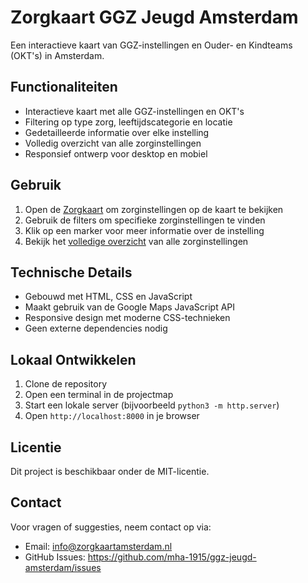 # Zorgkaart GGZ Jeugd Amsterdam

Een interactieve kaart van GGZ-instellingen en Ouder- en Kindteams (OKT's) in Amsterdam.

## Functionaliteiten

- Interactieve kaart met alle GGZ-instellingen en OKT's
- Filtering op type zorg, leeftijdscategorie en locatie
- Gedetailleerde informatie over elke instelling
- Volledig overzicht van alle zorginstellingen
- Responsief ontwerp voor desktop en mobiel

## Gebruik

1. Open de [Zorgkaart](kaart.html) om zorginstellingen op de kaart te bekijken
2. Gebruik de filters om specifieke zorginstellingen te vinden
3. Klik op een marker voor meer informatie over de instelling
4. Bekijk het [volledige overzicht](overzicht.html) van alle zorginstellingen

## Technische Details

- Gebouwd met HTML, CSS en JavaScript
- Maakt gebruik van de Google Maps JavaScript API
- Responsive design met moderne CSS-technieken
- Geen externe dependencies nodig

## Lokaal Ontwikkelen

1. Clone de repository
2. Open een terminal in de projectmap
3. Start een lokale server (bijvoorbeeld `python3 -m http.server`)
4. Open `http://localhost:8000` in je browser

## Licentie

Dit project is beschikbaar onder de MIT-licentie.

## Contact

Voor vragen of suggesties, neem contact op via:
- Email: info@zorgkaartamsterdam.nl
- GitHub Issues: https://github.com/mha-1915/ggz-jeugd-amsterdam/issues 